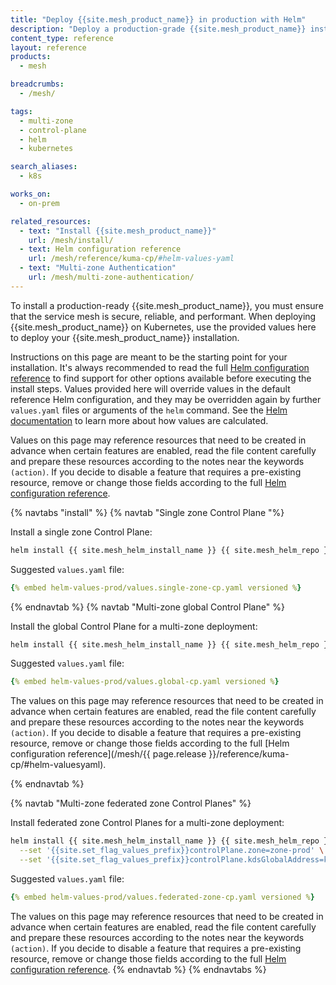 ```yaml
---
title: "Deploy {{site.mesh_product_name}} in production with Helm"
description: "Deploy a production-grade {{site.mesh_product_name}} installation on Kubernetes using Helm charts for single zone, multi-zone, or federated environments."
content_type: reference
layout: reference
products:
  - mesh

breadcrumbs:
  - /mesh/

tags:
  - multi-zone
  - control-plane
  - helm
  - kubernetes

search_aliases:
  - k8s

works_on:
  - on-prem

related_resources:
  - text: "Install {{site.mesh_product_name}}"
    url: /mesh/install/
  - text: Helm configuration reference
    url: /mesh/reference/kuma-cp/#helm-values-yaml
  - text: "Multi-zone Authentication"
    url: /mesh/multi-zone-authentication/
---
```




To install a production-ready {{site.mesh_product_name}}, you must ensure that the service mesh is secure, reliable, and performant. When deploying {{site.mesh_product_name}} on Kubernetes, use the provided values here to deploy your {{site.mesh_product_name}} installation.

Instructions on this page are meant to be the starting point for your installation. It's always recommended to read the full [Helm configuration reference](/mesh/reference/kuma-cp/#helm-values-yaml) to find support for other options available before executing the install steps. Values provided here will override values in the default reference Helm configuration, and they may be overridden again by further `values.yaml` files or arguments of the `helm` command. See the [Helm documentation](https://helm.sh/docs/chart_template_guide/values_files/) to learn more about how values are calculated.

Values on this page may reference resources that need to be created in advance when certain features are enabled, read the file content carefully and prepare these resources according to the notes near the keywords `(action)`. If you decide to disable a feature that requires a pre-existing resource, remove or change those fields according to the full [Helm configuration reference](/mesh/reference/kuma-cp/#helm-values-yaml).


{% navtabs "install" %}
{% navtab "Single zone Control Plane "%}

Install a single zone Control Plane:

```sh
helm install {{ site.mesh_helm_install_name }} {{ site.mesh_helm_repo }} --namespace {{site.mesh_namespace}} -f ./values.single-zone-cp.yaml
```

Suggested `values.yaml` file:

```yaml
{% embed helm-values-prod/values.single-zone-cp.yaml versioned %}
```

{% endnavtab %}
{% navtab "Multi-zone global Control Plane" %}

Install the global Control Plane for a multi-zone deployment:

```sh
helm install {{ site.mesh_helm_install_name }} {{ site.mesh_helm_repo }} --namespace {{site.mesh_namespace}} -f ./values.global-cp.yaml
```

Suggested `values.yaml` file:

```yaml
{% embed helm-values-prod/values.global-cp.yaml versioned %}
```

The values on this page may reference resources that need to be created in advance when certain features are enabled, read the file content carefully and prepare these resources according to the notes near the keywords `(action)`. If you decide to disable a feature that requires a pre-existing resource, remove or change those fields according to the full [Helm configuration reference](/mesh/{{ page.release }}/reference/kuma-cp/#helm-valuesyaml).

{% endnavtab %}

{% navtab "Multi-zone federated zone Control Planes" %}

Install federated zone Control Planes for a multi-zone deployment:

```sh
helm install {{ site.mesh_helm_install_name }} {{ site.mesh_helm_repo }} --namespace {{site.mesh_namespace}} -f ./values.federated-zone-cp.yaml \
  --set '{{site.set_flag_values_prefix}}controlPlane.zone=zone-prod' \
  --set '{{site.set_flag_values_prefix}}controlPlane.kdsGlobalAddress=kds-global.example.com'
```

Suggested `values.yaml` file:

```yaml
{% embed helm-values-prod/values.federated-zone-cp.yaml versioned %}
```

The values on this page may reference resources that need to be created in advance when certain features are enabled, read the file content carefully and prepare these resources according to the notes near the keywords `(action)`. If you decide to disable a feature that requires a pre-existing resource, remove or change those fields according to the full [Helm configuration reference](/mesh/reference/kuma-cp/#helm-valuesyaml).
{% endnavtab %}
{% endnavtabs %}
